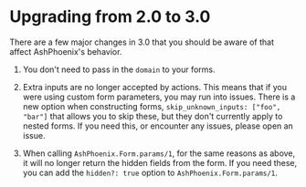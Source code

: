 # Upgrading from 2.0 to 3.0

There are a few major changes in 3.0 that you should be aware of that affect AshPhoenix's behavior.

1. You don't need to pass in the `domain` to your forms.

2. Extra inputs are no longer accepted by actions. This means that if you were using custom form parameters, you may run into issues. There is a new option when constructing forms, `skip_unknown_inputs: ["foo", "bar"]` that allows you to skip these, but they don't currently apply to nested forms. If you need this, or encounter any issues, please open an issue.

3. When calling `AshPhoenix.Form.params/1`, for the same reasons as above, it will no longer return the hidden fields from the form. If you need these, you can add the `hidden?: true` option to `AshPhoenix.Form.params/1`.
